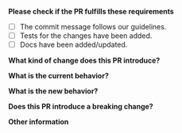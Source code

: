 **Please check if the PR fulfills these requirements**

- [ ] The commit message follows our guidelines.
- [ ] Tests for the changes have been added.
- [ ] Docs have been added/updated.

**What kind of change does this PR introduce?** 

<!-- Bug fix, feature, docs update, ... -->

**What is the current behavior?** 

<!-- Describe the current behavior. You can add links to open issues here if needed. -->

**What is the new behavior?**

<!-- Add a description here. If this is not a _feature request_, leave this part blank. -->

**Does this PR introduce a breaking change?** 

<!-- What changes might users need to make in their existing projects due to this PR? -->

**Other information**

<!-- Add any other information here, such as why you wanted this change. -->
